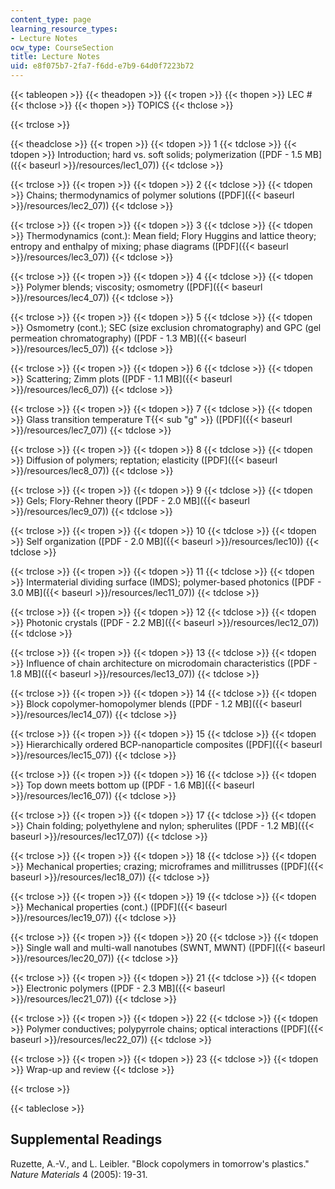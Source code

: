 ```yaml
---
content_type: page
learning_resource_types:
- Lecture Notes
ocw_type: CourseSection
title: Lecture Notes
uid: e8f075b7-2fa7-f6dd-e7b9-64d0f7223b72
---
```


{{< tableopen >}}
{{< theadopen >}}
{{< tropen >}}
{{< thopen >}}
LEC #
{{< thclose >}}
{{< thopen >}}
TOPICS
{{< thclose >}}

{{< trclose >}}

{{< theadclose >}}
{{< tropen >}}
{{< tdopen >}}
1
{{< tdclose >}}
{{< tdopen >}}
Introduction; hard vs. soft solids; polymerization ([PDF - 1.5 MB]({{< baseurl >}}/resources/lec1_07))
{{< tdclose >}}

{{< trclose >}}
{{< tropen >}}
{{< tdopen >}}
2
{{< tdclose >}}
{{< tdopen >}}
Chains; thermodynamics of polymer solutions ([PDF]({{< baseurl >}}/resources/lec2_07))
{{< tdclose >}}

{{< trclose >}}
{{< tropen >}}
{{< tdopen >}}
3
{{< tdclose >}}
{{< tdopen >}}
Thermodynamics (cont.): Mean field; Flory Huggins and lattice theory; entropy and enthalpy of mixing; phase diagrams ([PDF]({{< baseurl >}}/resources/lec3_07))
{{< tdclose >}}

{{< trclose >}}
{{< tropen >}}
{{< tdopen >}}
4
{{< tdclose >}}
{{< tdopen >}}
Polymer blends; viscosity; osmometry ([PDF]({{< baseurl >}}/resources/lec4_07))
{{< tdclose >}}

{{< trclose >}}
{{< tropen >}}
{{< tdopen >}}
5
{{< tdclose >}}
{{< tdopen >}}
Osmometry (cont.); SEC (size exclusion chromatography) and GPC (gel permeation chromatography) ([PDF - 1.3 MB]({{< baseurl >}}/resources/lec5_07))
{{< tdclose >}}

{{< trclose >}}
{{< tropen >}}
{{< tdopen >}}
6
{{< tdclose >}}
{{< tdopen >}}
Scattering; Zimm plots ([PDF - 1.1 MB]({{< baseurl >}}/resources/lec6_07))
{{< tdclose >}}

{{< trclose >}}
{{< tropen >}}
{{< tdopen >}}
7
{{< tdclose >}}
{{< tdopen >}}
Glass transition temperature T{{< sub "g" >}} ([PDF]({{< baseurl >}}/resources/lec7_07))
{{< tdclose >}}

{{< trclose >}}
{{< tropen >}}
{{< tdopen >}}
8
{{< tdclose >}}
{{< tdopen >}}
Diffusion of polymers; reptation; elasticity ([PDF]({{< baseurl >}}/resources/lec8_07))
{{< tdclose >}}

{{< trclose >}}
{{< tropen >}}
{{< tdopen >}}
9
{{< tdclose >}}
{{< tdopen >}}
Gels; Flory-Rehner theory ([PDF - 2.0 MB]({{< baseurl >}}/resources/lec9_07))
{{< tdclose >}}

{{< trclose >}}
{{< tropen >}}
{{< tdopen >}}
10
{{< tdclose >}}
{{< tdopen >}}
Self organization ([PDF - 2.0 MB]({{< baseurl >}}/resources/lec10))
{{< tdclose >}}

{{< trclose >}}
{{< tropen >}}
{{< tdopen >}}
11
{{< tdclose >}}
{{< tdopen >}}
Intermaterial dividing surface (IMDS); polymer-based photonics ([PDF - 3.0 MB]({{< baseurl >}}/resources/lec11_07))
{{< tdclose >}}

{{< trclose >}}
{{< tropen >}}
{{< tdopen >}}
12
{{< tdclose >}}
{{< tdopen >}}
Photonic crystals ([PDF - 2.2 MB]({{< baseurl >}}/resources/lec12_07))
{{< tdclose >}}

{{< trclose >}}
{{< tropen >}}
{{< tdopen >}}
13
{{< tdclose >}}
{{< tdopen >}}
Influence of chain architecture on microdomain characteristics ([PDF - 1.8 MB]({{< baseurl >}}/resources/lec13_07))
{{< tdclose >}}

{{< trclose >}}
{{< tropen >}}
{{< tdopen >}}
14
{{< tdclose >}}
{{< tdopen >}}
Block copolymer-homopolymer blends ([PDF - 1.2 MB]({{< baseurl >}}/resources/lec14_07))
{{< tdclose >}}

{{< trclose >}}
{{< tropen >}}
{{< tdopen >}}
15
{{< tdclose >}}
{{< tdopen >}}
Hierarchically ordered BCP-nanoparticle composites ([PDF]({{< baseurl >}}/resources/lec15_07))
{{< tdclose >}}

{{< trclose >}}
{{< tropen >}}
{{< tdopen >}}
16
{{< tdclose >}}
{{< tdopen >}}
Top down meets bottom up ([PDF - 1.6 MB]({{< baseurl >}}/resources/lec16_07))
{{< tdclose >}}

{{< trclose >}}
{{< tropen >}}
{{< tdopen >}}
17
{{< tdclose >}}
{{< tdopen >}}
Chain folding; polyethylene and nylon; spherulites ([PDF - 1.2 MB]({{< baseurl >}}/resources/lec17_07))
{{< tdclose >}}

{{< trclose >}}
{{< tropen >}}
{{< tdopen >}}
18
{{< tdclose >}}
{{< tdopen >}}
Mechanical properties; crazing; microframes and millitrusses ([PDF]({{< baseurl >}}/resources/lec18_07))
{{< tdclose >}}

{{< trclose >}}
{{< tropen >}}
{{< tdopen >}}
19
{{< tdclose >}}
{{< tdopen >}}
Mechanical properties (cont.) ([PDF]({{< baseurl >}}/resources/lec19_07))
{{< tdclose >}}

{{< trclose >}}
{{< tropen >}}
{{< tdopen >}}
20
{{< tdclose >}}
{{< tdopen >}}
Single wall and multi-wall nanotubes (SWNT, MWNT) ([PDF]({{< baseurl >}}/resources/lec20_07))
{{< tdclose >}}

{{< trclose >}}
{{< tropen >}}
{{< tdopen >}}
21
{{< tdclose >}}
{{< tdopen >}}
Electronic polymers ([PDF - 2.3 MB]({{< baseurl >}}/resources/lec21_07))
{{< tdclose >}}

{{< trclose >}}
{{< tropen >}}
{{< tdopen >}}
22
{{< tdclose >}}
{{< tdopen >}}
Polymer conductives; polypyrrole chains; optical interactions ([PDF]({{< baseurl >}}/resources/lec22_07))
{{< tdclose >}}

{{< trclose >}}
{{< tropen >}}
{{< tdopen >}}
23
{{< tdclose >}}
{{< tdopen >}}
Wrap-up and review
{{< tdclose >}}

{{< trclose >}}

{{< tableclose >}}

  

Supplemental Readings
---------------------

Ruzette, A.-V., and L. Leibler. "Block copolymers in tomorrow's plastics." _Nature Materials_ 4 (2005): 19-31.